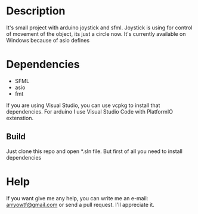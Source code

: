 # Description
It's small project with arduino joystick and sfml. Joystick is using for control of movement of the object, its just a circle now.
It's currently available on Windows because of asio defines


# Dependencies
- SFML
- asio
- fmt

If you are using Visual Studio, you can use vcpkg to install that dependencies.
For arduino I use Visual Studio Code with PlatformIO extenstion.

## Build
Just clone this repo and open *.sln file. But first of all you need to install dependencies

# Help
If you want give me any help, you can write me an e-mail: arryowtf@gmail.com or send a pull request. I'll appreciate it.
